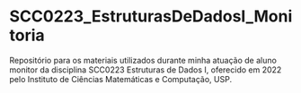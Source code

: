 # SCC0223_EstruturasDeDadosI_Monitoria
Repositório para os materiais utilizados durante minha atuação de aluno monitor da disciplina SCC0223 Estruturas de Dados I, oferecido em 2022 pelo Instituto de Ciências Matemáticas e Computação, USP.
